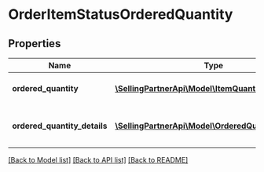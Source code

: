 # OrderItemStatusOrderedQuantity

## Properties
Name | Type | Description | Notes
------------ | ------------- | ------------- | -------------
**ordered_quantity** | [**\SellingPartnerApi\Model\ItemQuantity**](ItemQuantity.md) | Item quantity ordered. | [optional] 
**ordered_quantity_details** | [**\SellingPartnerApi\Model\OrderedQuantityDetails[]**](OrderedQuantityDetails.md) | Details of item quantity ordered. | [optional] 

[[Back to Model list]](../README.md#documentation-for-models) [[Back to API list]](../README.md#documentation-for-api-endpoints) [[Back to README]](../README.md)


